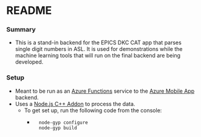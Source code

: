 # README #
### Summary ###

* This is a stand-in backend for the EPICS DKC CAT app that parses single digit numbers in ASL. It is used for demonstrations while the machine learning tools that will run on the final backend are being developed.

### Setup ###
* Meant to be run as an [Azure Functions](https://azure.microsoft.com/en-us/services/functions/) service to the [Azure Mobile App](https://azure.microsoft.com/en-us/services/app-service/mobile/) backend.
* Uses a [Node.js C++ Addon](https://nodejs.org/api/addons.html) to process the data.
	* To get set up, run the following code from the console:
		* ```
			node-gyp configure
			node-gyp build
		```
